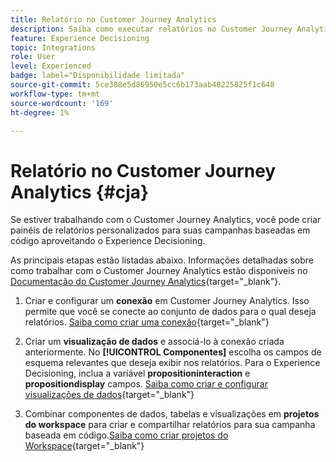 ```yaml
---
title: Relatório no Customer Journey Analytics
description: Saiba como executar relatórios no Customer Journey Analytics
feature: Experience Decisioning
topic: Integrations
role: User
level: Experienced
badge: label="Disponibilidade limitada"
source-git-commit: 5ce388e5d86950e5cc6b173aab48225825f1c648
workflow-type: tm+mt
source-wordcount: '169'
ht-degree: 1%

---
```



# Relatório no Customer Journey Analytics {#cja}

Se estiver trabalhando com o Customer Journey Analytics, você pode criar painéis de relatórios personalizados para suas campanhas baseadas em código aproveitando o Experience Decisioning.

As principais etapas estão listadas abaixo. Informações detalhadas sobre como trabalhar com o Customer Journey Analytics estão disponíveis no [Documentação do Customer Journey Analytics](https://experienceleague.adobe.com/en/docs/analytics-platform/using/cja-landing){target="_blank"}.

1. Criar e configurar um **conexão** em Customer Journey Analytics. Isso permite que você se conecte ao conjunto de dados para o qual deseja relatórios. [Saiba como criar uma conexão](https://experienceleague.adobe.com/en/docs/analytics-platform/using/cja-connections/create-connection){target="_blank"}

1. Criar um **visualização de dados** e associá-lo à conexão criada anteriormente. No **[!UICONTROL Componentes]** escolha os campos de esquema relevantes que deseja exibir nos relatórios. Para o Experience Decisioning, inclua a variável **propositioninteraction** e **propositiondisplay** campos. [Saiba como criar e configurar visualizações de dados](https://experienceleague.adobe.com/en/docs/analytics-platform/using/cja-dataviews/create-dataview){target="_blank"}

1. Combinar componentes de dados, tabelas e visualizações em **projetos do workspace** para criar e compartilhar relatórios para sua campanha baseada em código.[Saiba como criar projetos do Workspace](https://experienceleague.adobe.com/en/docs/analytics-platform/using/cja-workspace/build-workspace-project/create-projects){target="_blank"}
